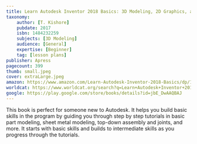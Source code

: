 ```yaml
---
title: Learn Autodesk Inventor 2018 Basics: 3D Modeling, 2D Graphics, and Assembly Design
taxonomy:
	author: [T. Kishore]
	pubdate: 2017
	isbn: 1484232259
	subjects: [3D Modeling]
	audience: [General]
	expertise: [Beginner]
	tag: [lesson plans]
publisher: Apress
pagecount: 399
thumb: small.jpeg
cover: extraLarge.jpeg
amazon: https://www.amazon.com/Learn-Autodesk-Inventor-2018-Basics/dp/1484232240/ref=sr_1_1?keywords=Learn+Autodesk+Inventor+2018+basics+%3A+3D+modeling%2C+2D+graphics%2C+and+assembly+design&qid=1569590145&s=gateway&sr=8-1
worldcat: https://www.worldcat.org/search?q=Learn+Autodesk+Inventor+2018+basics+%3A+3D+modeling%2C+2D+graphics%2C+and+assembly+design&qt=owc_search
google: https://play.google.com/store/books/details?id=jbE_DwAAQBAJ
---
```

This book is perfect for someone new to Autodesk.  It helps you build basic skills in the program by guiding you through step by step tutorials in basic part modeling, sheet metal modeling, top-down assembly and joints, and more.  It starts with basic skills and builds to intermediate skills as you progress through the tutorials.